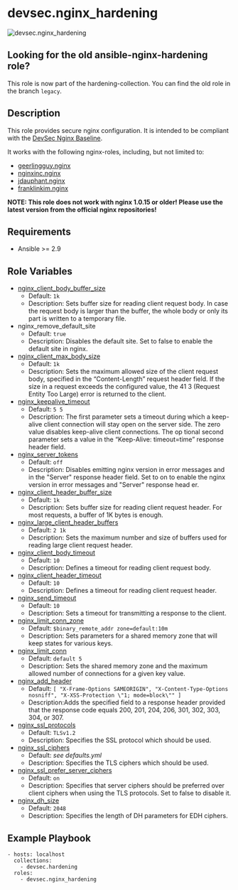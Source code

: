 # devsec.nginx_hardening

![devsec.nginx_hardening](https://github.com/dev-sec/ansible-os-hardening/workflows/devsec.nginx_hardening/badge.svg)

## Looking for the old ansible-nginx-hardening role?

This role is now part of the hardening-collection. You can find the old role in the branch `legacy`.

## Description

This role provides secure nginx configuration. It is intended to be compliant with the [DevSec Nginx Baseline](https://github.com/dev-sec/nginx-baseline).

It works with the following nginx-roles, including, but not limited to:
* [geerlingguy.nginx](https://galaxy.ansible.com/geerlingguy/nginx/)
* [nginxinc.nginx](https://galaxy.ansible.com/nginxinc/nginx)
* [jdauphant.nginx](https://galaxy.ansible.com/jdauphant/nginx/)
* [franklinkim.nginx](https://galaxy.ansible.com/franklinkim/nginx/)

**NOTE: This role does not work with nginx 1.0.15 or older! Please use the latest version from the official nginx repositories!**

## Requirements

* Ansible >= 2.9

## Role Variables

* [nginx_client_body_buffer_size][]
  * Default: `1k`
  * Description: Sets buffer size for reading client request body. In case the request body is larger than the buffer, the whole body or only its part is written to a temporary file.
* nginx_remove_default_site
  * Default: `true`
  * Description: Disables the default site. Set to false to enable the default site in nginx.
* [nginx_client_max_body_size][]
  * Default: `1k`
  * Description: Sets the maximum allowed size of the client request body, specified in the “Content-Length” request header field. If the size in a request exceeds the configured value, the 41
3 (Request Entity Too Large) error is returned to the client.
* [nginx_keepalive_timeout][]
  * Default: `5 5`
  * Description: The first parameter sets a timeout during which a keep-alive client connection will stay open on the server side. The zero value disables keep-alive client connections. The op
tional second parameter sets a value in the “Keep-Alive: timeout=time” response header field.
* [nginx_server_tokens][]
  * Default: `off`
  * Description: Disables emitting nginx version in error messages and in the "Server" response header field. Set to on to enable the nginx version in error messages and "Server" response head
er.
* [nginx_client_header_buffer_size][]
  * Default: `1k`
  * Description:  Sets buffer size for reading client request header. For most requests, a buffer of 1K bytes is enough.
* [nginx_large_client_header_buffers][]
  * Default: `2 1k`
  * Description: Sets the maximum number and size of buffers used for reading large client request header.
* [nginx_client_body_timeout][]
  * Default: `10`
  * Description: Defines a timeout for reading client request body.
* [nginx_client_header_timeout][]
  * Default: `10`
  * Description: Defines a timeout for reading client request header.
* [nginx_send_timeout][]
  * Default: `10`
  * Description: Sets a timeout for transmitting a response to the client.
* [nginx_limit_conn_zone][]
  * Default: `$binary_remote_addr zone=default:10m`
  * Description: Sets parameters for a shared memory zone that will keep states for various keys.
* [nginx_limit_conn][]
  * Default: `default 5`
  * Description: Sets the shared memory zone and the maximum allowed number of connections for a given key value.
* [nginx_add_header][]
  * Default: `[ "X-Frame-Options SAMEORIGIN", "X-Content-Type-Options nosniff", "X-XSS-Protection \"1; mode=block\"" ]`
  * Description:Adds the specified field to a response header provided that the response code equals 200, 201, 204, 206, 301, 302, 303, 304, or 307.
* [nginx_ssl_protocols][]
  * Default: `TLSv1.2`
  * Description: Specifies the SSL protocol which should be used.
* [nginx_ssl_ciphers][]
  * Default: *see defaults.yml*
  * Description: Specifies the TLS ciphers which should be used.
* [nginx_ssl_prefer_server_ciphers][]
  * Default: `on`
  * Description: Specifies that server ciphers should be preferred over client ciphers when using the TLS protocols. Set to false to disable it.
* [nginx_dh_size][]
  * Default: `2048`
  * Description: Specifies the length of DH parameters for EDH ciphers.

## Example Playbook

```
- hosts: localhost
  collections:
    - devsec.hardening
  roles:
    - devsec.nginx_hardening
```

[nginx_client_body_buffer_size]: http://nginx.org/en/docs/http/ngx_http_core_module.html#client_body_buffer_size
[nginx_client_max_body_size]: http://nginx.org/en/docs/http/ngx_http_core_module.html#client_max_body_size
[nginx_keepalive_timeout]: http://nginx.org/en/docs/http/ngx_http_core_module.html#keepalive_timeout
[nginx_server_tokens]: http://nginx.org/en/docs/http/ngx_http_core_module.html#server_tokens
[nginx_more_clear_headers]: http://nginx.org/en/docs/http/ngx_http_headers_module.html#add_header
[nginx_client_header_buffer_size]: http://nginx.org/en/docs/http/ngx_http_core_module.html#client_header_buffer_size
[nginx_large_client_header_buffers]: http://nginx.org/en/docs/http/ngx_http_core_module.html#large_client_header_buffers
[nginx_client_body_timeout]: http://nginx.org/en/docs/http/ngx_http_core_module.html#client_body_timeout
[nginx_client_header_timeout]: http://nginx.org/en/docs/http/ngx_http_core_module.html#client_header_timeout
[nginx_send_timeout]: http://nginx.org/en/docs/http/ngx_http_core_module.html#send_timeout
[nginx_limit_conn_zone]: http://nginx.org/en/docs/http/ngx_http_limit_conn_module.html#limit_conn_zone
[nginx_limit_conn]: http://nginx.org/en/docs/http/ngx_http_limit_conn_module.html#limit_conn
[nginx_add_header]: http://nginx.org/en/docs/http/ngx_http_headers_module.html#add_header
[nginx_ssl_protocols]: http://nginx.org/en/docs/http/ngx_http_ssl_module.html#ssl_protocols
[nginx_ssl_ciphers]: http://nginx.org/en/docs/http/ngx_http_ssl_module.html#ssl_ciphers
[nginx_ssl_prefer_server_ciphers]: http://nginx.org/en/docs/http/ngx_http_ssl_module.html#ssl_prefer_server_ciphers
[nginx_dh_size]: http://nginx.org/en/docs/http/ngx_http_ssl_module.html#ssl_dhparam

